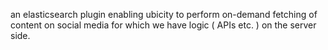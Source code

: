 an elasticsearch plugin enabling ubicity to perform on-demand fetching of content on social media for which we have logic ( APIs etc. ) on the server side.